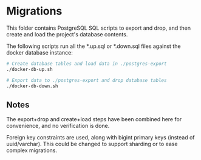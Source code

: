 # Migrations

This folder contains PostgreSQL SQL scripts to export and drop, and then create and load the project's database contents.

The following scripts run all the *.up.sql or *.down.sql files against the docker database instance:

```bash
# Create database tables and load data in ./postgres-export
./docker-db-up.sh

# Export data to ./postgres-export and drop database tables
./docker-db-down.sh
```

## Notes

The export+drop and create+load steps have been combined here for convenience, and no verification is done.

Foreign key constraints are used, along with bigint primary keys (instead of uuid/varchar). This could be changed to support sharding or to ease complex migrations.
